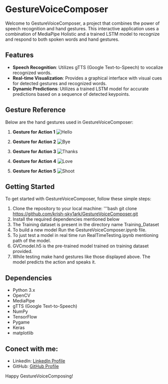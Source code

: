# GestureVoiceComposer

Welcome to GestureVoiceComposer, a project that combines the power of speech recognition and hand gestures. This interactive application uses a combination of MediaPipe Holistic and a trained LSTM model to recognize and respond to both spoken words and hand gestures.

## Features

- **Speech Recognition**: Utilizes gTTS (Google Text-to-Speech) to vocalize recognized words.
- **Real-time Visualization**: Provides a graphical interface with visual cues for detected gestures and recognized words.
- **Dynamic Predictions**: Utilizes a trained LSTM model for accurate predictions based on a sequence of detected keypoints.

## Gesture Reference

Below are the hand gestures used in GestureVoiceComposer:

1. **Gesture for Action 1**
   ![Hello](images/hello.png)

2. **Gesture for Action 2**
   ![Bye](images/bye.png)

3. **Gesture for Action 3**
   ![Thanks](images/thanks.png)

4. **Gesture for Action 4**
   ![Love](images/love.png)

5. **Gesture for Action 5**
   ![Shoot](images/shoot.png)

## Getting Started

To get started with GestureVoiceComposer, follow these simple steps:

1. Clone the repository to your local machine:
   '''bash
   git clone https://github.com/krish-sky1ark/GestureVoiceComposer.git
3. Install the required dependencies mentioned below
4. The Training dataset is present in the directory name Training_Dataset
5. To build a new model Run the GestureVoiceComposer.ipynb file.
6. To just test a model in real time run RealTimeTesting.ipynb mentioning path of the model.
7. GVCmodel.h5 is the pre-trained model trained on training dataset provided.
8. While testing make hand gestures like those displayed above. The model predicts the action and speaks it.

## Dependencies

- Python 3.x
- OpenCV
- MediaPipe
- gTTS (Google Text-to-Speech)
- NumPy
- TensorFlow
- Pygame
- Keras
- matplotlib


## Conect with me:
- LinkedIn: [LinkedIn Profile]( https://www.linkedin.com/in/krish-khadria-034401271/)
- GitHub: [GitHub Profile](https://github.com/krish-sky1ark)


Happy GestureVoiceComposing!
